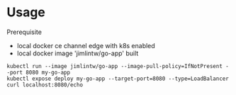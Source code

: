 # Usage

Prerequisite

* local docker ce channel edge with k8s enabled
* local docker image 'jimlintw/go-app' built

```
kubectl run --image jimlintw/go-app --image-pull-policy=IfNotPresent --port 8080 my-go-app
kubectl expose deploy my-go-app --target-port=8080 --type=LoadBalancer
curl localhost:8080/echo
```
